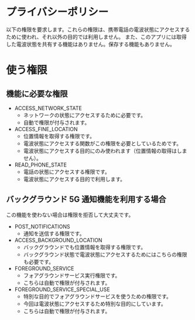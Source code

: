 # プライバシーポリシー

以下の権限を要求します。これらの権限は、携帯電話の電波状態にアクセスするために使われ、それ以外の目的では利用しません。
また、このアプリには取得した電波状態を共有する機能はありません。保存する機能もありません。

# 使う権限

## 機能に必要な権限

- ACCESS_NETWORK_STATE
  - ネットワークの状態にアクセスするために必要です。
  - 自動で権限が付与されます。
- ACCESS_FINE_LOCATION
  - 位置情報を取得する権限です。
  - 電波状態にアクセスする関数がこの権限を必要としているためです。
  - 電波状態にアクセスする目的にのみ使われます（位置情報の取得はしません）。
- READ_PHONE_STATE
  - 電話の状態にアクセスする権限です。
  - 電波状態にアクセスする目的で利用します。

## バックグラウンド 5G 通知機能を利用する場合
この機能を使わない場合は権限を拒否して大丈夫です。
 
- POST_NOTIFICATIONS
  - 通知を送信する権限です。
- ACCESS_BACKGROUND_LOCATION
  - バックグラウンドでも位置情報を取得する権限です。
  - バックグラウンド状態で電波状態にアクセスするためにはこちらの権限も必要です。
- FOREGROUND_SERVICE
  - フォアグラウンドサービス実行権限です。
  - こちらは自動で権限が付与されます。
- FOREGROUND_SERVICE_SPECIAL_USE
  - 特別な目的でフォアグラウンドサービスを使うための権限です。
  - 今回は電波状態にアクセスするため特別な目的にしています。
  - こちらは自動で権限が付与されます。